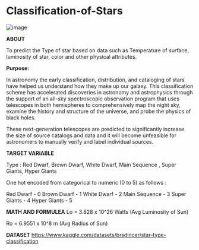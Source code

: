 # Classification-of-Stars
![image](https://github.com/user-attachments/assets/1a57f343-8536-4294-a30f-215e476c4843)

****ABOUT****

To predict the Type of star based on data such as Temperature of surface, luminosity of star, color and other physical attributes.

****Purpose:****


In astronomy the early classification, distribution, and cataloging of stars have helped us understand how they make up our galaxy. This classification scheme has accelerated discoveries in astronomy and astrophysics through the support of an all-sky spectroscopic observation program that uses telescopes in both hemispheres to comprehensively map the night sky, examine the history and structure of the universe, and probe the physics of black holes.

These next-generation telescopes are predicted to significantly increase the size of source catalogs and data and it will become unfeasible for astronomers to manually verify and label individual sources.



****TARGET  VARIABLE****


Type : Red Dwarf, Brown Dwarf, White Dwarf, Main Sequence , Super Giants, Hyper Giants

One hot encoded from categorical to numeric (0 to 5) as follows :

Red Dwarf - 0
Brown Dwarf - 1
White Dwarf - 2
Main Sequence - 3
Super Giants - 4
Hyper Giants - 5 



****MATH  AND FORMULEA****
Lo = 3.828 x 10^26 Watts (Avg Luminosity of Sun)

Ro = 6.9551 x 10^8 m (Avg Radius of Sun)



****DATASET****
https://www.kaggle.com/datasets/brsdincer/star-type-classification
